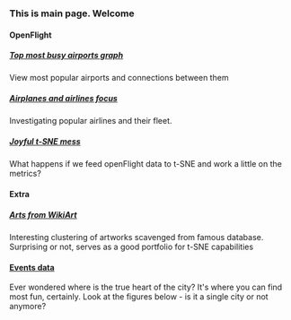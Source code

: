 ### This is main page. Welcome

#### OpenFlight

##### [Top most busy airports graph](./airports/airports.html)

View most popular airports and connections between them

##### [Airplanes and airlines focus](openFlight.html)

Investigating popular airlines and their fleet.

##### [Joyful t-SNE mess](openTSNE.html)

What happens if we feed openFlight data to t-SNE and work a little on the metrics?

#### Extra

##### [Arts from WikiArt](arts.html)

Interesting clustering of artworks scavenged from famous database. Surprising or not, serves as a good
portfolio for t-SNE capabilities

#### [Events data](cracowEvents.html)

Ever wondered where is the true heart of the city? It's where you can find most fun, certainly.
Look at the figures below - is it a single city or not anymore?
